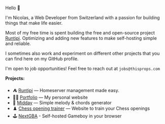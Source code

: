 Hello 👋 

I'm Nicolas, a Web Developer from Switzerland with a passion for building things that make life easier. 

Most of my free time is spent building the free and open-source project [Runtipi](https://runtipi.io/). Optimizing and adding new features to make self-hosting simple and reliable.

I sometimes also work and experiment on different other projects that you can find here on my GitHub profile.

I'm open to job opportunities! Feel free to reach out at `jobs@thisprops.com`

**Projects:**

- ⛺ [Runtipi](https://runtipi.io/) — Homeserver management made easy.
- 👨‍💻 [Portfolio](https://meienberger.dev/) — My personal website
- 🎹 [Midday](https://midday.meienberger.dev/) — Simple melody & chords generator
- ♟️ [Chess opening trainer](https://chess.meienberger.dev/) — Website to train your Chess openings
- 🕹️ [NextGBA](https://github.com/meienberger/nextgba) - Self-hosted Gameboy in your browser 
